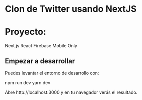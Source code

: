 # Clon de Twitter usando NextJS

# Proyecto:

Next.js
React
Firebase
Mobile Only

## Empezar a desarrollar

Puedes levantar el entorno de desarrollo con:

npm run dev
yarn dev

Abre http://localhost:3000 y en tu navegador verás el resultado.
